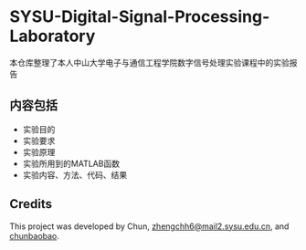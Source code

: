 # SYSU-Digital-Signal-Processing-Laboratory
本仓库整理了本人中山大学电子与通信工程学院数字信号处理实验课程中的实验报告
## 内容包括
- 实验目的
- 实验要求
- 实验原理
- 实验所用到的MATLAB函数
- 实验内容、方法、代码、结果

## Credits

This project was developed by Chun, zhengchh6@mail2.sysu.edu.cn, and [chunbaobao](https://github.com/chunbaobao).
